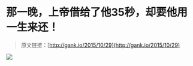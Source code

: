 # 那一晚，上帝借给了他35秒，却要他用一生来还！

> 原文链接：[http://gank.io/2015/10/29](http://gank.io/2015/10/29)

![](http://ww3.sinaimg.cn/large/7a8aed7bjw1exhrgo769bj20ox0zk42e.jpg)

